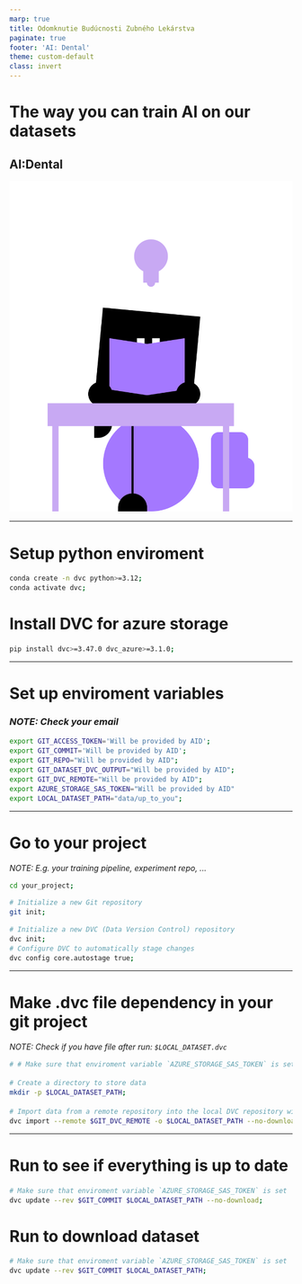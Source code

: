 ```yaml
---
marp: true
title: Odomknutie Budúcnosti Zubného Lekárstva
paginate: true
footer: 'AI: Dental'
theme: custom-default
class: invert
---
```


<!-- _footer: "" -->
# The way you can train AI on our datasets
## AI:Dental

![bg right](img/mascot/AID_4.svg)

---

# Setup python enviroment
```bash 
conda create -n dvc python>=3.12;
conda activate dvc;
```
# Install DVC for azure storage
```bash
pip install dvc>=3.47.0 dvc_azure>=3.1.0;
```

---

# Set up enviroment variables
### *NOTE: Check your email*
```bash
export GIT_ACCESS_TOKEN='Will be provided by AID';
export GIT_COMMIT='Will be provided by AID';
export GIT_REPO="Will be provided by AID";
export GIT_DATASET_DVC_OUTPUT="Will be provided by AID";
export GIT_DVC_REMOTE="Will be provided by AID";
export AZURE_STORAGE_SAS_TOKEN="Will be provided by AID"
export LOCAL_DATASET_PATH="data/up_to_you";
```
---


# Go to your project
*NOTE: E.g. your training pipeline, experiment repo, ...*
```bash
cd your_project;
```
```bash
# Initialize a new Git repository
git init;
```
```bash
# Initialize a new DVC (Data Version Control) repository
dvc init;
# Configure DVC to automatically stage changes
dvc config core.autostage true;
```

---
# Make .dvc file dependency in **your git project**

*NOTE: Check if you have file after run: `$LOCAL_DATASET.dvc`*

```bash
# # Make sure that enviroment variable `AZURE_STORAGE_SAS_TOKEN` is set

# Create a directory to store data
mkdir -p $LOCAL_DATASET_PATH;

# Import data from a remote repository into the local DVC repository without downloading it. It will make .dvc file
dvc import --remote $GIT_DVC_REMOTE -o $LOCAL_DATASET_PATH --no-download $GIT_REPO $GIT_DATASET_DVC_OUTPUT;
```

---
# Run to see if everything is **up to date**
```bash
# Make sure that enviroment variable `AZURE_STORAGE_SAS_TOKEN` is set
dvc update --rev $GIT_COMMIT $LOCAL_DATASET_PATH --no-download;
```


# Run to **download** dataset

```bash
# Make sure that enviroment variable `AZURE_STORAGE_SAS_TOKEN` is set
dvc update --rev $GIT_COMMIT $LOCAL_DATASET_PATH;
```